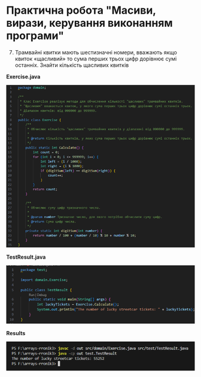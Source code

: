 # Практична робота "Масиви, вирази, керування виконанням програми"
7. Трамвайні квитки мають шестизначні номери, вважають якщо квиток «щасливий» то сума перших трьох цифр дорівнює сумі останніх. Знайти кількість щасливих квитків

**Exercise.java**

![](https://github.com/ppc-ntu-khpi/arrays-rronik3/blob/master/src/img/Exercise.png)

**TestResult.java**

![](https://github.com/ppc-ntu-khpi/arrays-rronik3/blob/master/src/img/TestResult.png)

**Results**

![](https://github.com/ppc-ntu-khpi/arrays-rronik3/blob/master/src/img/result.png)
